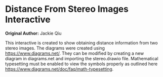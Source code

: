# Distance From Stereo Images Interactive

**Original Author:** Jackie Qiu

This interactive is created to show obtaining distance information from two stereo images.
The diagrams were created using https://www.diagrams.net/. They can be modified by creating a new diagram in 
diagrams.net and importing the stereo.drawio file. Mathematical typesetting must be enabled to view the symbols properly
as outlined here https://www.diagrams.net/doc/faq/math-typesetting.